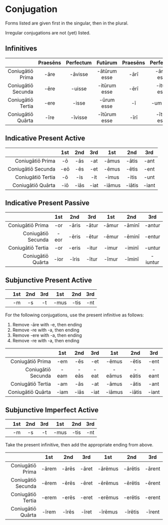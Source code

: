 # Conjugation

Forms listed are given first in the singular, then in the plural.

Irregular conjugations are not (yet) listed.

## Infinitives


|  | Praesēns | Perfectum | Futūrum | Praesēns | Perfectum | Futūrum |
| -: | :-: | :-: | :-: | :-: | :-: | :-: |
| Coniugātiō Prima | -āre | -āvisse | -ātūrum esse | -ārī  | -ārum esse | -ātum īri |
| Coniugātiō Secunda | -ēre | -uisse | -itūrum esse | -ērī | -itum esse | -itum īri |
| Coniugātiō Tertia | -ere | -isse | -ūrum esse  | -ī | -um esse | -um īrī |
| Coniugātiō Quārta | -īre | -īvisse | -ītūrum esse | -īrī | -ītum esse | -ītum īrī |


## Indicative Present Active

|  | 1st | 2nd | 3rd | 1st | 2nd | 3rd |
| -: | :-: | :-: | :-: | :-: | :-: | :-: |
| Coniugātiō Prima | -ō | -ās | -at | -āmus | -ātis | -ant |
| Coniugātiō Secunda | -eō | -ēs | -et | -ēmus | -ētis | -ent |
| Coniugātiō Tertia | -ō | -is | -it | -imus | -itis | -unt |
| Coniugātiō Quārta | -iō | -iās | -iat | -iāmus | -iātis | -iant |

## Indicative Present Passive

|  | 1st | 2nd | 3rd | 1st | 2nd | 3rd |
| -: | :-: | :-: | :-: | :-: | :-: | :-: |
| Coniugātiō Prima | -or | -āris | -ātur | -āmur | -āminī | -antur |
| Coniugātiō Secunda | -eor | -ēris | -ētur | -ēmur | -ēminī | -entur |
| Coniugātiō Tertia | -or | -eris | -itur | -imur | -iminī | -untur |
| Coniugātiō Quārta | -ior | -īris | -ītur | -īmur | -īminī | -iuntur |

## Subjunctive Present Active

|  | 1st | 2nd | 3rd | 1st | 2nd | 3rd |
| -: | :-: | :-: | :-: | :-: | :-: | :-: |
|  | -m | -s | -t | -mus | -tis | -nt |

For the following conjugations, use the present infinitive as follows:
<ol>
    <li>Remove -āre with -e, then ending</li>
    <li>Remove -re with -a, then ending</li>
    <li>Remove -ere with -a, then ending</li>
    <li>Remove -re with -a, then ending</li>
</ol>

|  | 1st | 2nd | 3rd | 1st | 2nd | 3rd |
| -: | :-: | :-: | :-: | :-: | :-: | :-: |
| Coniugātiō Prima | -em | -ēs | -et | -ēmus | -ētis | -ent |
| Coniugātiō Secunda | -eam | -eās | -eat | -eāmus | -eātis | -eant |
| Coniugātiō Tertia | -am | -ās | -at | -āmus | -ātis | -ant |
| Coniugātiō Quārta | -iam | -iās | -iat | -iāmus | -iātis | -iant |


## Subjunctive Imperfect Active 

|  | 1st | 2nd | 3rd | 1st | 2nd | 3rd |
| -: | :-: | :-: | :-: | :-: | :-: | :-: |
|  | -m | -s | -t | -mus | -tis | -nt |

Take the present infinitive, then add the appropriate ending from above.

|  | 1st | 2nd | 3rd | 1st | 2nd | 3rd |
| -: | :-: | :-: | :-: | :-: | :-: | :-: |
| Coniugātiō Prima | -ārem | -ārēs  | -āret  | -ārēmus  | -ārētis | -ārent |
| Coniugātiō Secunda | -ērem | -ērēs  | -ēret | -ērēmus | -ērētis  | -ērent |
| Coniugātiō Tertia | -erem | -erēs | -eret | -erēmus | -erētis | -erent |
| Coniugātiō Quārta | -īrem | -īrēs | -īret | -īrēmus | -īrētis | -īrent |



